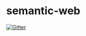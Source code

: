 # semantic-web

[![Gitter](https://badges.gitter.im/Join%20Chat.svg)](https://gitter.im/denigma/semantic-web?utm_source=badge&utm_medium=badge&utm_campaign=pr-badge&utm_content=badge)